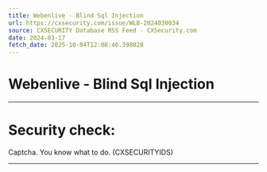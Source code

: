 ```yaml
---
title: Webenlive - Blind Sql Injection
url: https://cxsecurity.com/issue/WLB-2024030034
source: CXSECURITY Database RSS Feed - CXSecurity.com
date: 2024-03-17
fetch_date: 2025-10-04T12:08:46.398028
---
```


# Webenlive - Blind Sql Injection

---

# Security check:

Captcha. You know what to do. (CXSECURITYIDS)

---